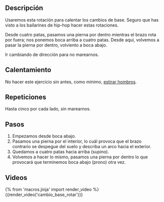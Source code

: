 ## Descripción

Usaremos esta rotación para calentar los cambios de base. Seguro que has visto a los bailarines de hip-hop hacer estas rotaciones. 

Desde cuatro patas, pasamos una pierna por dentro mientras el brazo rota por fuera; nos ponemos boca arriba a cuatro patas. Desde aquí, volvemos a pasar la pierna por dentro, volviento a boca abajo.

Ir cambiando de dirección para no marearnos.

## Calentamiento

No hacer este ejercicio sin antes, como mínimo, [estirar hombros](/calentar/estirar_hombros).

## Repeticiones

Hasta cinco por cada lado, sin marearnos.

## Pasos

1. Empezamos desde boca abajo.
2. Pasamos una pierna por el interior, lo cuál provoca que el brazo contrario se despegue del suelo y describa un arco hacia el exterior.
3. Quedamos a cuatro patas hacia arriba (supino).
4. Volvemos a hacer lo mismo, pasamos una pierna por dentro lo que provocará que terminemos boca abajo (prono) otra vez.

## Videos

{% from 'macros.jinja' import render_video %}
{{render_video('cambio_base_rotar')}}